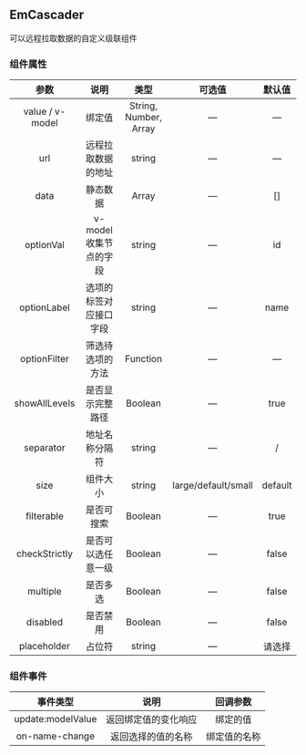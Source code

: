 ## EmCascader

可以远程拉取数据的自定义级联组件

### 组件属性

|      参数       |          说明          |         类型          |       可选值        | 默认值  |
| :-------------: | :--------------------: | :-------------------: | :-----------------: | :-----: |
| value / v-model |         绑定值         | String, Number, Array |          —          |    —    |
|       url       |   远程拉取数据的地址   |        string         |          —          |    —    |
|      data       |        静态数据        |         Array         |          —          |   []    |
|    optionVal    | v-model收集节点的字段  |        string         |          —          |   id    |
|   optionLabel   | 选项的标签对应接口字段 |        string         |          —          |  name   |
|  optionFilter   |    筛选待选项的方法    |       Function        |          —          |    —    |
|  showAllLevels  |    是否显示完整路径    |        Boolean        |          —          |  true   |
|    separator    |     地址名称分隔符     |        string         |          —          |    /    |
|      size       |        组件大小        |        string         | large/default/small | default |
|   filterable    |       是否可搜索       |        Boolean        |          —          |  true   |
|  checkStrictly  |   是否可以选任意一级   |        Boolean        |          —          |  false  |
|    multiple     |        是否多选        |        Boolean        |          —          |  false  |
|    disabled     |        是否禁用        |        Boolean        |          —          |  false  |
|   placeholder   |         占位符         |        string         |          —          | 请选择  |

### 组件事件

|     事件类型      |         说明         |   回调参数   |
| :---------------: | :------------------: | :----------: |
| update:modelValue | 返回绑定值的变化响应 |   绑定的值   |
|  on-name-change   |  返回选择的值的名称  | 绑定值的名称 |

